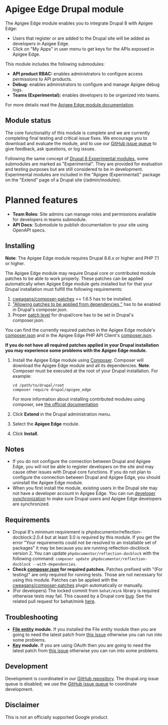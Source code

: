 # Apigee Edge Drupal module

The Apigee Edge module enables you to integrate Drupal 8 with Apigee Edge:  

* Users that register or are added to the Drupal site will be added as developers in Apigee Edge.
* Click on "My Apps" in user menu to get keys for the APIs exposed in Apigee Edge.

This module includes the following submodules:
* __API product RBAC:__ enables administrators to configure access permissions to API products.
* __Debug:__ enables administrators to configure and manage Apigee debug logs.
* __Teams (Experimental):__ enables developers to be organized into teams.

For more details read the [Apigee Edge module documentation](https://www.drupal.org/docs/8/modules/apigee-edge). 

## Module status

The core functionality of this module is complete and we are currently completing final testing and critical
issue fixes. We encourage you to download and evaluate the module, and to use our 
[GitHub issue queue](https://github.com/apigee/apigee-edge-drupal/issues) to give feedback, ask questions, 
or log issues.

Following the same concept of [Drupal 8 Experimental modules](https://www.drupal.org/core/experimental), 
some submodules are marked as "Experimental". They are provided for evaluation and testing purposes but are still 
considered to be in development. Experimental modules are included in the "Apigee (Experimental)" package
 on the "Extend" page of a Drupal site (/admin/modules).

# Planned features
* __Team Roles__: Site admins can manage roles and permissions available for developers in teams submodule.
* __API Docs__: Submodule to publish documentation to your site using OpenAPI specs.

## Installing

**Note**: The Apigee Edge module requires Drupal 8.6.x or higher and PHP 7.1 or higher.

The Apigee Edge module may require Drupal core or contributed module
patches to be able to work properly. These patches can be applied
automatically when Apigee Edge module gets installed but for that your
Drupal installation must fulfill the following requirements:

1. [cweagans/composer-patches](https://packagist.org/packages/cweagans/composer-patches) >= 1.6.5 has to be installed.
2. ["Allowing patches to be applied from dependencies
"](https://github.com/cweagans/composer-patches/tree/1.6.5#allowing-patches-to-be-applied-from-dependencies)
has to be enabled in Drupal's composer.json.
3. Proper [patch level](https://github.com/cweagans/composer-patches/pull/101#issue-104810467)
for drupal/core has to be set in Drupal's composer.json.

You can find the currently required patches in the Apigee Edge module's [composer.json](https://github.com/apigee/apigee-edge-drupal/blob/8.x-1.x/composer.json)
and in the Apigee Edge PHP API Client's [composer.json](https://github.com/apigee/apigee-client-php/blob/2.x/composer.json).

**If you do not have all required patches applied in your Drupal
installation you may experience some problems with the Apigee Edge
module.**

1. Install the Apigee Edge module using [Composer](https://getcomposer.org/).
  Composer will download the Apigee Edge module and all its dependencies.
  **Note**: Composer must be executed at the root of your Drupal installation.
  For example:
   ```
   cd /path/to/drupal/root
   composer require drupal/apigee_edge
   ```

    For more information about installing contributed modules using composer, see [the official documentation](https://www.drupal.org/docs/develop/using-composer/using-composer-to-manage-drupal-site-dependencies#managing-contributed)
2. Click **Extend** in the Drupal administration menu.
3. Select the **Apigee Edge** module.
4. Click **Install**.

## Notes

* If you do not configure the connection between Drupal and Apigee Edge, you will not be able to register developers on
  the site and may cause other issues with Drupal core functions. If you do not plan to configure the connection between 
  Drupal and Apigee Edge, you should uninstall the Apigee Edge module.
* When you first install the module, existing users in the Drupal site may not have a developer account in Apigee Edge.
  You can run [developer synchronization](https://www.drupal.org/docs/8/modules/apigee-edge/synchronize-developers-with-apigee-edge)
  to make sure Drupal users and Apigee Edge developers are synchronized.


## Requirements

* Drupal 8's minimum requirement is phpdocumentor/reflection-docblock:2.0.4 but at least 3.0 is required by this module. If you get the error  "Your requirements could not be resolved to an installable set of packages" it may be because you are running reflection-docblock version 2. You can update `phpdocumentor/reflection-docblock` with the following command: `composer update phpdocumentor/reflection-docblock --with-dependencies`.
* **Check [composer.json](https://github.com/apigee/apigee-edge-drupal/blob/8.x-1.x/composer.json) for required patches.** Patches prefixed with "(For testing)" are only required for running tests. Those are not necessary for using this module. Patches can be applied with the [cweagans/composer-patches](https://packagist.org/packages/cweagans/composer-patches) plugin automatically or manually.
* (For developers) The locked commit from `behat/mink` library is required otherwise tests may fail. This caused by a Drupal core [bug](https://www.drupal.org/project/drupal/issues/2956279). See the related pull request for behat/mink [here](https://github.com/minkphp/Mink/pull/760).

## Troubleshooting

* **[File entity](https://www.drupal.org/project/file_entity) module.** If you installed the File entity module then you are going to need the latest patch from [this issue](https://www.drupal.org/project/file_entity/issues/2977747) otherwise you can run into some problems.
* **[Key](https://www.drupal.org/project/key) module.** If you are using OAuth then you are going to need the latest patch from [this issue](https://www.drupal.org/project/key/issues/2982124) otherwise you can run into some problems.

## Development

Development is coordinated in our [GitHub repository](https://github.com/apigee/apigee-edge-drupal). The drupal.org issue queue is disabled; we use the [GitHub issue queue](https://github.com/apigee/apigee-edge-drupal/issues) to coordinate development.

## Disclaimer

This is not an officially supported Google product.
